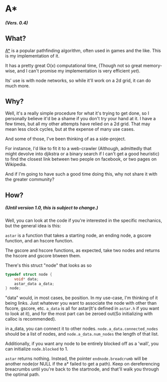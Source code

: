 # A*

##### *(Vers. 0.4)*

## What?

[A*](https://en.wikipedia.org/wiki/A*_search_algorithm) is a popular pathfinding algorithm, often used in games and the like. This is my implementation of it.

It has a pretty great O(x) computational time, (Though not so great memory-wise, and I can't promise my implementation is very efficient *yet*).

Its' use is with node networks, so while it'll work on a 2d grid, it can do much more.


## Why?

Well, it's a really simple procedure for what it's trying to get done, so I personally believe it'd be a shame if you don't try your hand at it.
I have a few times, but all my other attempts have relied on a 2d grid. That may mean less clock cycles, but at the expense of many use cases.

And some of those, I've been thinking of as a side-project.

For instance, I'd like to fit it to a web-crawler (Although, admittedly that might devolve into djikstra or a binary search if I can't get a good heuristic) to find the closest link between two people on facebook, or two pages on Wikipedia.

And if I'm going to have such a good time doing this, why not share it with the greater community?

## How?

##### *(Until version 1.0, this is subject to change.)*

Well, you can look at the code if you're interested in the specific mechanics, but the general idea is this:

`astar` is a function that takes a starting node, an ending node, a gscore function, and an hscore function.

The gscore and hscore functions, as expected, take two nodes and returns the hscore and gscore btween them.

There's this struct "node" that looks as so

```C
typedef struct node {
	void* data;
	astar_data a_data;
} node;
```

"data" would, in most cases, be position. In my use-case, I'm thinking of it being links.
Just whatever you want to associate the node with other than fscore, gscore, etc.
`a_data` is all for astar(It's defined in `astar.h` if you want to look at it), and for the most part can be zeroed out(So initializing with calloc is recommended).

in a_data, you can connect it to other nodes. `node.a_data.connected_nodes` should be a list of nodes, and `node.a_data.num_nodes` the length of that list.

Additionally, if you want any node to be entirely blocked off as a 'wall', you can initialize
`node.blocked` to 1.

`astar` returns nothing. Instead, the pointer `endnode.breadcrumb` will be another node(or NULL if the a* failed to get a path). Keep on dereferencing breacrumbs until you're back to the startnode, and that'll walk you through the optimal path.

